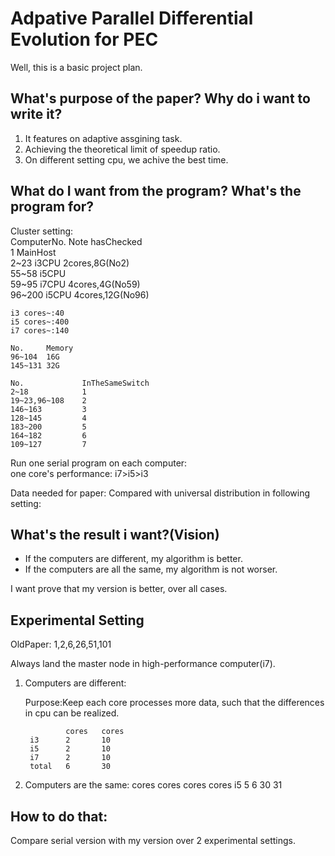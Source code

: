 # Adpative Parallel Differential Evolution for PEC
Well, this is a basic project plan.

## What's purpose of the paper? Why do i want to write it?
1. It features on adaptive assgining task.
2. Achieving the theoretical limit of speedup ratio.
3. On different setting cpu, we achive the best time.


## What do I want from the program? What's the program for?
Cluster setting:  
	ComputerNo. Note hasChecked  
	1		MainHost   
	2~23	i3CPU	2cores,8G(No2)  
	55~58	i5CPU  
	59~95	i7CPU	4cores,4G(No59)  
	96~200	i5CPU	4cores,12G(No96)  

	i3 cores~:40  
	i5 cores~:400  
	i7 cores~:140  

	No.		Memory  
	96~104	16G  
	145~131	32G  

	No.				InTheSameSwitch
	2~18			1
	19~23,96~108	2
	146~163			3
	128~145			4
	183~200			5
	164~182			6
	109~127			7

Run one serial program on each computer:  
one core's performance: i7>i5>i3


Data needed for paper:
Compared with universal distribution in following setting:

## What's the result i want?(Vision)
* If the computers are different, my algorithm is better.
* If the computers are all the same, my algorithm is not worser.

I want prove that my version is better, over all cases.

## Experimental Setting
OldPaper: 1,2,6,26,51,101

Always land the master node in high-performance computer(i7).

1. Computers are different:

	Purpose:Keep each core processes more data, such that the differences in cpu can be realized.

				cores	cores
		i3		2		10
		i5		2		10
		i7		2		10
		total	6		30

2. Computers are the same:
			cores	cores	cores	cores
	i5		5		6		30		31


## How to do that:
Compare serial version with my version over 2 experimental settings.









